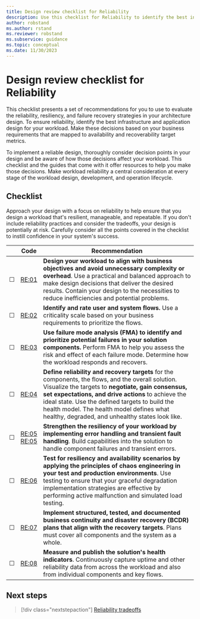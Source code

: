 ```yaml
---
title: Design review checklist for Reliability
description: Use this checklist for Reliability to identify the best infrastructure and application design for your workload.
author: robstand
ms.author: rstand
ms.reviewer: robstand
ms.subservice: guidance
ms.topic: conceptual
ms.date: 11/30/2023
---
```


# Design review checklist for Reliability

This checklist presents a set of recommendations for you to use to evaluate the reliability, resiliency, and failure recovery strategies in your architecture design. To ensure reliability, identify the best infrastructure and application design for your workload. Make these decisions based on your business requirements that are mapped to availability and recoverability target metrics.

To implement a reliable design, thoroughly consider decision points in your design and be aware of how those decisions affect your workload. This checklist and the guides that come with it offer resources to help you make those decisions. Make workload reliability a central consideration at every stage of the workload design, development, and operation lifecycle.

## Checklist

Approach your design with a focus on reliability to help ensure that you design a workload that's resilient, manageable, and repeatable. If you don't include reliability practices and consider the tradeoffs, your design is potentially at risk. Carefully consider all the points covered in the checklist to instill confidence in your system's success.

|&nbsp; |Code  |Recommendation  |
|-|-|-|
| &#9744; |[RE:01](simplify.md)     |  **Design your workload to align with business objectives and avoid unnecessary complexity or overhead**. Use a practical and balanced approach to make design decisions that deliver the desired results. Contain your design to the necessities to reduce inefficiencies and potential problems.       |
| &#9744; |[RE:02](identify-flows.md)    |  **Identify and rate user and system flows.** Use a criticality scale based on your business requirements to prioritize the flows. |
| &#9744; |[RE:03](failure-mode-analysis.md)     |  **Use failure mode analysis (FMA) to identify and prioritize potential failures in your solution components.** Perform FMA to help you assess the risk and effect of each failure mode. Determine how the workload responds and recovers.       |
| &#9744; |[RE:04](metrics.md)     |   **Define reliability and recovery targets** for the components, the flows, and the overall solution. Visualize the targets to **negotiate, gain consensus, set expectations, and drive actions** to achieve the ideal state. Use the defined targets to build the health model. The health model defines what healthy, degraded, and unhealthy states look like.      |
| &#9744; |[RE:05](background-jobs.md) <br> [RE:05](handle-transient-faults.md)  |  **Strengthen the resiliency of your workload by implementing error handling and transient fault handling**. Build capabilities into the solution to handle component failures and transient errors.      |
| &#9744; |[RE:06](testing-strategy.md)      |  **Test for resiliency and availability scenarios by applying the principles of chaos engineering in your test and production environments**. Use testing to ensure that your graceful degradation implementation strategies are effective by performing active malfunction and simulated load testing.       |
| &#9744; |[RE:07](disaster-recovery.md)     |  **Implement structured, tested, and documented business continuity and disaster recovery (BCDR) plans that align with the recovery targets**. Plans must cover all components and the system as a whole.       |
| &#9744; |[RE:08](monitoring-alerting-strategy.md)     |  **Measure and publish the solution's health indicators**. Continuously capture uptime and other reliability data from across the workload and also from individual components and key flows.       |

## Next steps

> [!div class="nextstepaction"]
> [Reliability tradeoffs](tradeoffs.md)
